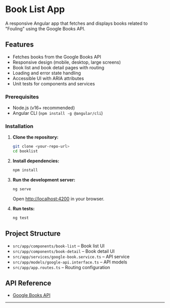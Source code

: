 # Book List App

A responsive Angular app that fetches and displays books related to "Fouling" using the Google Books API.

## Features

- Fetches books from the Google Books API
- Responsive design (mobile, desktop, large screens)
- Book list and book detail pages with routing
- Loading and error state handling
- Accessible UI with ARIA attributes
- Unit tests for components and services

### Prerequisites

- Node.js (v16+ recommended)
- Angular CLI (`npm install -g @angular/cli`)

### Installation

1. **Clone the repository:**

   ```sh
   git clone <your-repo-url>
   cd booklist
   ```

2. **Install dependencies:**

   ```sh
   npm install
   ```

3. **Run the development server:**

   ```sh
   ng serve
   ```

   Open [http://localhost:4200](http://localhost:4200) in your browser.

4. **Run tests:**
   ```sh
   ng test
   ```

## Project Structure

- `src/app/components/book-list` – Book list UI
- `src/app/components/book-detail` – Book detail UI
- `src/app/services/google-book.service.ts` – API service
- `src/app/models/google-api.interface.ts` – API models
- `src/app/app.routes.ts` – Routing configuration

## API Reference

- [Google Books API](https://www.googleapis.com/books/v1/volumes?q=fouling)

---
